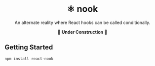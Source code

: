 <div align="center">

# ⚛︎ nook

An alternate reality where React hooks can be called conditionally.

🚧 **Under Construction** 🚧

</div>

## Getting Started

```sh
npm install react-nook
```
